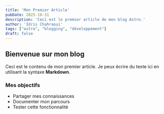 ```yaml
---
title: 'Mon Premier Article'
pubDate: 2025-10-31
description: 'Ceci est le premier article de mon blog Astro.'
author: 'Idris Chahraoui'
tags: ["astro", "blogging", "développement"]
draft: false
---
```


## Bienvenue sur mon blog

Ceci est le contenu de mon premier article. Je peux écrire du texte ici en utilisant la syntaxe **Markdown**.

### Mes objectifs

* Partager mes connaissances
* Documenter mon parcours
* Tester cette fonctionnalité
